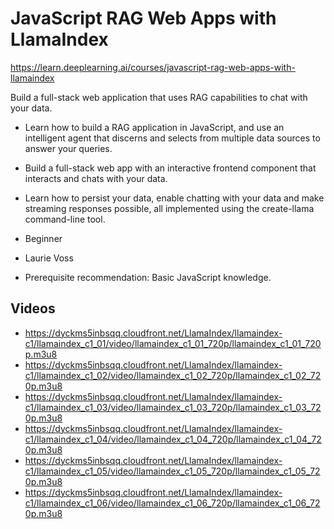 # JavaScript RAG Web Apps with LlamaIndex

https://learn.deeplearning.ai/courses/javascript-rag-web-apps-with-llamaindex

Build a full-stack web application that uses RAG capabilities to chat with your data.

- Learn how to build a RAG application in JavaScript, and use an intelligent agent that discerns and selects from multiple data sources to answer your queries.
- Build a full-stack web app with an interactive frontend component that interacts and chats with your data.
- Learn how to persist your data, enable chatting with your data and make streaming responses possible, all implemented using the create-llama command-line tool.


- Beginner
- Laurie Voss
- Prerequisite recommendation: Basic JavaScript knowledge.

## Videos
- https://dyckms5inbsqq.cloudfront.net/LlamaIndex/llamaindex-c1/llamaindex_c1_01/video/llamaindex_c1_01_720p/llamaindex_c1_01_720p.m3u8
- https://dyckms5inbsqq.cloudfront.net/LlamaIndex/llamaindex-c1/llamaindex_c1_02/video/llamaindex_c1_02_720p/llamaindex_c1_02_720p.m3u8
- https://dyckms5inbsqq.cloudfront.net/LlamaIndex/llamaindex-c1/llamaindex_c1_03/video/llamaindex_c1_03_720p/llamaindex_c1_03_720p.m3u8
- https://dyckms5inbsqq.cloudfront.net/LlamaIndex/llamaindex-c1/llamaindex_c1_04/video/llamaindex_c1_04_720p/llamaindex_c1_04_720p.m3u8
- https://dyckms5inbsqq.cloudfront.net/LlamaIndex/llamaindex-c1/llamaindex_c1_05/video/llamaindex_c1_05_720p/llamaindex_c1_05_720p.m3u8
- https://dyckms5inbsqq.cloudfront.net/LlamaIndex/llamaindex-c1/llamaindex_c1_06/video/llamaindex_c1_06_720p/llamaindex_c1_06_720p.m3u8
